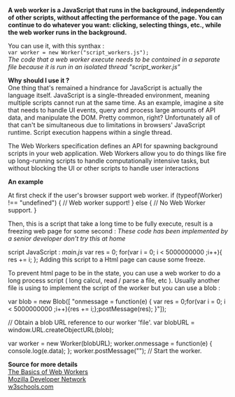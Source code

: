 **A web worker is a JavaScript that runs in the background, independently of other scripts, without affecting the performance of the page. You can continue to do whatever you want: clicking, selecting things, etc., while the web worker runs in the background.**

You can use it, with this synthax :<br>
`var worker = new Worker("script_workers.js");`<br>
_The code that a web worker execute needs to be contained in a separate file because it is run in an isolated thread "script_worker.js"_<br>

**Why should I use it ?**<br>
One thing that's remained a hindrance for JavaScript is actually the language itself. JavaScript is a single-threaded environment, meaning multiple scripts cannot run at the same time. As an example, imagine a site that needs to handle UI events, query and process large amounts of API data, and manipulate the DOM. Pretty common, right? Unfortunately all of that can't be simultaneous due to limitations in browsers' JavaScript runtime. Script execution happens within a single thread.

The Web Workers specification defines an API for spawning background scripts in your web application. Web Workers allow you to do things like fire up long-running scripts to handle computationally intensive tasks, but without blocking the UI or other scripts to handle user interactions

**An example**<br>

At first check if the user's browser support web worker.
    if (typeof(Worker) !== "undefined") {
        // Web worker support!
    } else {
        // No Web Worker support.
    }

Then, this is a script that take a long time to be fully execute, result is a freezing web page for some second :
_These code has been implemented by a senior developer don't try this at home_

script JavaScript : _main.js_
    var res = 0;
    for(var i = 0; i < 5000000000 ;i++){
       res += i;
    };
Adding this script to a Html page can cause some freeze.

To prevent html page to be in the state, you can use a web worker to do a long process script ( long calcul, read / parse a file, etc ).
Usually another file is using to implement the script of the worker but you can use a blob :

var blob = new Blob([
    "onmessage = function(e) { var res = 0;for(var i = 0; i < 5000000000 ;i++){res += i;};postMessage(res); }"]);

// Obtain a blob URL reference to our worker 'file'.
var blobURL = window.URL.createObjectURL(blob);

var worker = new Worker(blobURL);
worker.onmessage = function(e) {
    console.log(e.data);
};
worker.postMessage(""); // Start the worker.

**Source for more details**<br>
[The Basics of Web Workers](http://www.html5rocks.com/en/tutorials/workers/basics/)<br>
[Mozilla Developer Network](https://developer.mozilla.org/fr/docs/Utilisation_des_web_workers)<br>
[w3schools.com](http://www.w3schools.com/html/html5_webworkers.asp)<br>
